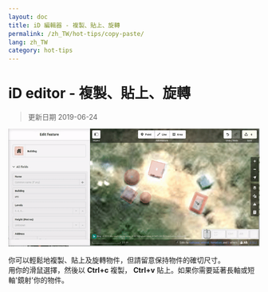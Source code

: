 ```yaml
---
layout: doc
title: iD 編輯器 - 複製、貼上、旋轉
permalink: /zh_TW/hot-tips/copy-paste/
lang: zh_TW
category: hot-tips
---
```


iD editor - 複製、貼上、旋轉
============

> 更新日期 2019-06-24

![copy-paste][]


你可以輕鬆地複製、貼上及旋轉物件，但請留意保持物件的確切尺寸。  
用你的滑鼠選擇，然後以 **Ctrl+c** 複製， **Ctrl+v** 貼上。如果你需要延著長軸或短軸'鏡射'你的物件。   

[copy-paste]:/images/hot-tips/copy-paste.gif
[keymon]:/images/hot-tips/keymon.png